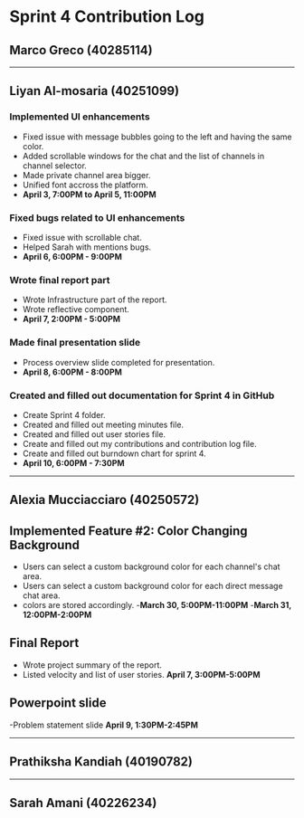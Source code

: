 # Sprint 4 Contribution Log

## Marco Greco (40285114)

---

## Liyan Al-mosaria (40251099)

### Implemented UI enhancements
- Fixed issue with message bubbles going to the left and having the same color.
- Added scrollable windows for the chat and the list of channels in channel selector.
- Made private channel area bigger.
- Unified font accross the platform. 
- **April 3, 7:00PM to April 5, 11:00PM**
  
### Fixed bugs related to UI enhancements
- Fixed issue with scrollable chat.
- Helped Sarah with mentions bugs.
- **April 6, 6:00PM - 9:00PM**  
   
### Wrote final report part
- Wrote Infrastructure part of the report.
- Wrote reflective component.
- **April 7, 2:00PM - 5:00PM** 

### Made final presentation slide
- Process overview slide completed for presentation.
- **April 8, 6:00PM - 8:00PM**

### Created and filled out documentation for Sprint 4 in GitHub
- Create Sprint 4 folder.
- Created and filled out meeting minutes file.
- Created and filled out user stories file.
- Create and filled out my contributions and contribution log file.
- Create and filled out burndown chart for sprint 4.
- **April 10, 6:00PM - 7:30PM** 
  
---

## Alexia Mucciacciaro (40250572)

## Implemented Feature #2: Color Changing Background
- Users can select a custom background color for each channel's chat area.
- Users can select a custom background color for each direct message chat area.
- colors are stored accordingly.
-**March 30, 5:00PM-11:00PM**
-**March 31, 12:00PM-2:00PM**

## Final Report
- Wrote project summary of the report.
- Listed velocity and list of user stories.
**April 7, 3:00PM-5:00PM**

## Powerpoint slide
-Problem statement slide
**April 9, 1:30PM-2:45PM**

---

## Prathiksha Kandiah (40190782)


---

## Sarah Amani (40226234)


